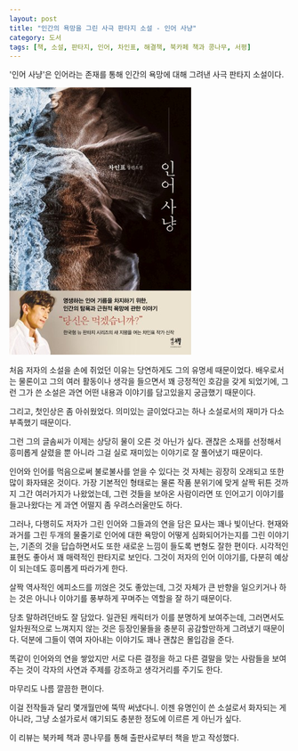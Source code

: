 ```yaml
---
layout: post
title: "인간의 욕망을 그린 사극 판타지 소설 - 인어 사냥"
category: 도서
tags: [책, 소설, 판타지, 인어, 차인표, 해결책, 북카페 책과 콩나무, 서평]
---
```


'인어 사냥'은
인어라는 존재를 통해 인간의 욕망에 대해 그려낸 사극 판타지 소설이다.

![표지](/images/hunting-mermaids-book-h480.jpg)

처음 저자의 소설을 손에 쥐었던 이유는
당연하게도 그의 유명세 때문이었다.
배우로서는 물론이고
그의 여러 활동이나 생각을 들으면서
꽤 긍정적인 호감을 갖게 되었기에,
그런 그가 쓴 소설은 과연 어떤 내용과 이야기를 담고있을지 궁금했기 때문이다.

그리고, 첫인상은 좀 아쉬웠었다.
의미있는 글이었다고는 하나 소설로서의 재미가 다소 부족했기 때문이다.

그런 그의 글솜씨가 이제는 상당히 물이 오른 것 아닌가 싶다.
괜찮은 소재를 선정해서
흥미롭게 살렸을 뿐 아니라
그걸 실로 재미있는 이야기로 잘 풀어냈기 때문이다.

인어와 인어를 먹음으로써 불로불사를 얻을 수 있다는 것 자체는 굉장히 오래되고 또한 많이 화자돼온 것이다.
가장 기본적인 형태로는 물론
작품 분위기에 맞게 살짝 뒤튼 것까지
그간 여러가지가 나왔었는데,
그런 것들을 보아온 사람이라면
또 인어고기 이야기를 들고나왔다는 게 과연 어떨지 좀 우려스러울만도 하다.

그러나, 다행히도 저자가 그린 인어와 그들과의 연을 담은 묘사는 꽤나 빛이난다.
현재와 과거를 그린 두개의 물줄기로
인어에 대한 욕망이 어떻게 심화되어가는지를 그린 이야기는,
기존의 것을 답습하면서도 또한 새로운 느낌이 들도록 변형도 잘한 편이다.
시각적인 표현도 좋아서 꽤 매력적인 판타지로 보인다.
그것이 저자의 인어 이야기를,
다분히 예상이 되는데도 흥미롭게 따라가게 한다.

살짝 역사적인 에피소드를 끼얹은 것도 좋았는데,
그것 자체가 큰 반향을 일으키거나 하는 것은 아니나
이야기를 풍부하게 꾸며주는 역할을 잘 하기 때문이다.

당초 말하려던바도 잘 담았다.
일관된 캐릭터가 이를 분명하게 보여주는데,
그러면서도 일차원적으로 느껴지지 않는 것은 등장인물들을 충분히 공감할만하게 그려냈기 때문이다.
덕분에 그들이 엮여 자아내는 이야기도 꽤나 괜찮은 몰입감을 준다.

똑같이 인어와의 연을 쌓았지만
서로 다른 결정을 하고 다른 결말을 맞는 사람들을 보여주는 것이
각자의 사연과 주제를 강조하고 생각거리를 주기도 한다.

마무리도 나름 깔끔한 편이다.

이걸 전작들과 달리 몇개월만에 뚝딱 써냈다니.
이젠 유명인이 쓴 소설로서 화자되는 게 아니라,
그냥 소설가로서 얘기되도 충분한 정도에 이르른 게 아닌가 싶다.



<div class="im im-info">
이 리뷰는 북카페 책과 콩나무를 통해 출판사로부터 책을 받고 작성했다.
</div>
